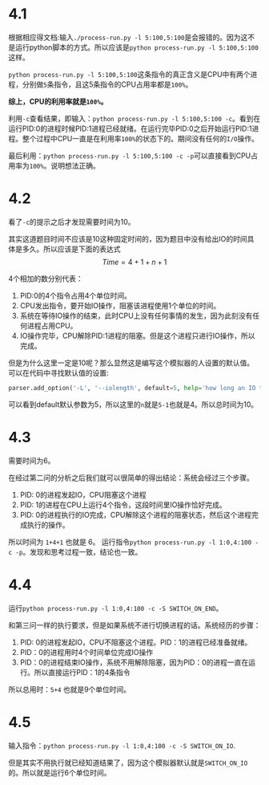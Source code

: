 # 4.1

根据相应得文档:输入`./process-run.py -l 5:100,5:100`是会报错的。因为这不是运行python脚本的方式。所以应该是`python process-run.py -l 5:100,5:100`这样。

`python process-run.py -l 5:100,5:100`这条指令的真正含义是CPU中有两个进程，分别做`5`条指令，且这5条指令的CPU占用率都是`100%`。

**综上，CPU的利用率就是`100%`。**

利用`-c`查看结果，即输入：`python process-run.py -l 5:100,5:100 -c`。看到在运行PID:0的进程时候PID:1进程已经就绪。在运行完毕PID:0之后开始运行PID:1进程。整个过程中CPU一直是在利用率`100%`的状态下的。期间没有任何的`I/O`操作。

最后利用：`python process-run.py -l 5:100,5:100 -c -p`可以直接看到CPU占用率为`100%`。说明想法正确。

# 4.2


看了`-c`的提示之后才发现需要时间为10。

其实这道题目时间不应该是10这种固定时间的，因为题目中没有给出IO的时间具体是多久。所以应该是下面的表达式
$$
Time = 4 + 1 + n + 1
$$

4个相加的数分别代表：
1. PID:0的4个指令占用4个单位时间。
2. CPU发出指令，要开始IO操作，阻塞该进程使用1个单位的时间。
3. 系统在等待IO操作的结束，此时CPU上没有任何事情的发生，因为此刻没有任何进程占用CPU。
4. IO操作完毕，CPU解除PID:1进程的阻塞。但是这个进程只进行IO操作，所以完成。

但是为什么这里一定是10呢？那么显然这是编写这个模拟器的人设置的默认值。可以在代码中寻找默认值的设置:
~~~ python
parser.add_option('-L', '--iolength', default=5, help='how long an IO takes', action='store', type='int', dest='io_length')
~~~
可以看到default默认参数为5，所以这里的`n`就是`5-1`也就是4。所以总时间为10。

# 4.3

需要时间为6。

在经过第二问的分析之后我们就可以很简单的得出结论：系统会经过三个步骤。
1. PID: 0的进程发起IO，CPU阻塞这个进程
2. PID: 1的进程在CPU上运行4个指令，这段时间里IO操作恰好完成。
3. PID: 0的进程执行的IO完成，CPU解除这个进程的阻塞状态，然后这个进程完成执行的操作。

所以时间为 `1+4+1` 也就是 6。 运行指令`python process-run.py -l 1:0,4:100 -c -p`。发现和思考过程一致，结论也一致。

# 4.4

运行`python process-run.py -l 1:0,4:100 -c -S SWITCH_ON_END`。

和第三问一样的执行要求，但是如果系统不进行切换进程的话。系统经历的步骤：
1. PID: 0的进程发起IO，CPU不阻塞这个进程。PID：1的进程已经准备就绪。
2. PID：0的进程用时4个时间单位完成IO操作
3. PID：0的进程结束IO操作，系统不用解除阻塞，因为PID：0的进程一直在运行。所以直接运行PID：1的4条指令

所以总用时：`5+4` 也就是9个单位时间。

# 4.5

输入指令：`python process-run.py -l 1:0,4:100 -c -S SWITCH_ON_IO`.

但是其实不用执行就已经知道结果了，因为这个模拟器默认就是`SWITCH_ON_IO`的。所以就是运行6个单位时间。